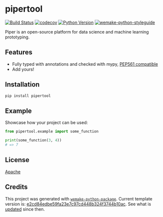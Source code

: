 # pipertool

[![Build Status](https://github.com/TatraDev/pipertool/workflows/test/badge.svg?branch=master&event=push)](https://github.com/TatraDev/pipertool/actions?query=workflow%3Atest)
[![codecov](https://codecov.io/gh/TatraDev/pipertool/branch/master/graph/badge.svg)](https://codecov.io/gh/TatraDev/pipertool)
[![Python Version](https://img.shields.io/pypi/pyversions/pipertool.svg)](https://pypi.org/project/pipertool/)
[![wemake-python-styleguide](https://img.shields.io/badge/style-wemake-000000.svg)](https://github.com/wemake-services/wemake-python-styleguide)

Piper is an open-source platform for data science and machine learning prototyping.


## Features

- Fully typed with annotations and checked with mypy, [PEP561 compatible](https://www.python.org/dev/peps/pep-0561/)
- Add yours!


## Installation

```bash
pip install pipertool
```


## Example

Showcase how your project can be used:

```python
from pipertool.example import some_function

print(some_function(3, 4))
# => 7
```

## License

[Apache](https://github.com/TatraDev/pipertool/blob/master/LICENSE)


## Credits

This project was generated with [`wemake-python-package`](https://github.com/wemake-services/wemake-python-package). Current template version is: [e2cd84edbe59fa23e7c97cd448b324f3744b10ac](https://github.com/wemake-services/wemake-python-package/tree/e2cd84edbe59fa23e7c97cd448b324f3744b10ac). See what is [updated](https://github.com/wemake-services/wemake-python-package/compare/e2cd84edbe59fa23e7c97cd448b324f3744b10ac...master) since then.
